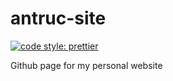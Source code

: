 # antruc-site

[![code style: prettier](https://img.shields.io/badge/code_style-prettier-ff69b4.svg?style=flat-square)](https://github.com/prettier/prettier)

Github page for my personal website

